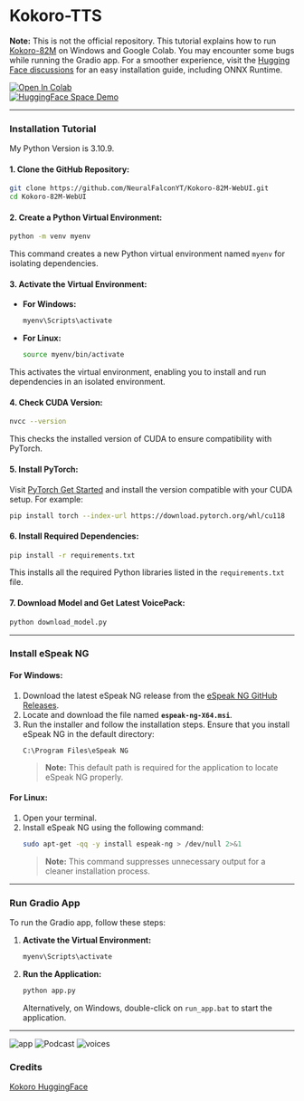# Kokoro-TTS

**Note:** This is not the official repository. This tutorial explains how to run [Kokoro-82M](https://huggingface.co/hexgrad/Kokoro-82M) on Windows and Google Colab. You may encounter some bugs while running the Gradio app. For a smoother experience, visit the [Hugging Face discussions](https://huggingface.co/hexgrad/Kokoro-82M/discussions) for an easy installation guide, including ONNX Runtime.

[![Open In Colab](https://colab.research.google.com/assets/colab-badge.svg)](https://colab.research.google.com/github/NeuralFalconYT/Kokoro-82M-WebUI/blob/main/Kokoro_82M_Colab.ipynb) <br>
[![HuggingFace Space Demo](https://img.shields.io/badge/🤗-Space%20demo-yellow)](https://huggingface.co/spaces/hexgrad/Kokoro-TTS)

---

### Installation Tutorial

My Python Version is 3.10.9.

#### 1. Clone the GitHub Repository:
```bash
git clone https://github.com/NeuralFalconYT/Kokoro-82M-WebUI.git
cd Kokoro-82M-WebUI
```

#### 2. Create a Python Virtual Environment:
```bash
python -m venv myenv
```
This command creates a new Python virtual environment named `myenv` for isolating dependencies.

#### 3. Activate the Virtual Environment:
- **For Windows:**
  ```bash
  myenv\Scripts\activate
  ```
- **For Linux:**
  ```bash
  source myenv/bin/activate
  ```
This activates the virtual environment, enabling you to install and run dependencies in an isolated environment.

#### 4. Check CUDA Version:
```bash
nvcc --version
```
This checks the installed version of CUDA to ensure compatibility with PyTorch.

#### 5. Install PyTorch:
Visit [PyTorch Get Started](https://pytorch.org/get-started/locally/) and install the version compatible with your CUDA setup. For example:
```bash
pip install torch --index-url https://download.pytorch.org/whl/cu118
```

#### 6. Install Required Dependencies:
```bash
pip install -r requirements.txt
```
This installs all the required Python libraries listed in the `requirements.txt` file.

#### 7. Download Model and Get Latest VoicePack:
```bash
python download_model.py
```

---

### Install eSpeak NG

#### **For Windows:**
1. Download the latest eSpeak NG release from the [eSpeak NG GitHub Releases](https://github.com/espeak-ng/espeak-ng/releases/tag/1.51).
2. Locate and download the file named **`espeak-ng-X64.msi`**.
3. Run the installer and follow the installation steps. Ensure that you install eSpeak NG in the default directory:
   ```
   C:\Program Files\eSpeak NG
   ```
   > **Note:** This default path is required for the application to locate eSpeak NG properly.

#### **For Linux:**
1. Open your terminal.
2. Install eSpeak NG using the following command:
   ```bash
   sudo apt-get -qq -y install espeak-ng > /dev/null 2>&1
   ```
   > **Note:** This command suppresses unnecessary output for a cleaner installation process.

---

### Run Gradio App

To run the Gradio app, follow these steps:

1. **Activate the Virtual Environment:**
   ```bash
   myenv\Scripts\activate
   ```

2. **Run the Application:**
   ```bash
   python app.py
   ```

   Alternatively,
   on Windows, double-click on `run_app.bat` to start the application.

---
![app](https://github.com/user-attachments/assets/ef3e7c0f-8e72-471d-9639-5327b4f06b29)
![Podcast](https://github.com/user-attachments/assets/03ddd9ee-5b41-4acb-b0c3-53ef5b1a7fbf)
![voices](https://github.com/user-attachments/assets/d47f803c-b3fb-489b-bc7b-f08020401ce5)

### Credits
[Kokoro HuggingFace](https://huggingface.co/hexgrad/Kokoro-82M)


